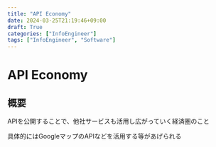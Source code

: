 ```yaml
---
title: "API Economy"
date: 2024-03-25T21:19:46+09:00
draft: True
categories: ["InfoEngineer"]
tags: ["InfoEngineer", "Software"]
---
```

# API Economy

## 概要

APIを公開することで、他社サービスも活用し広がっていく経済圏のこと

具体的にはGoogleマップのAPIなどを活用する等があげられる
